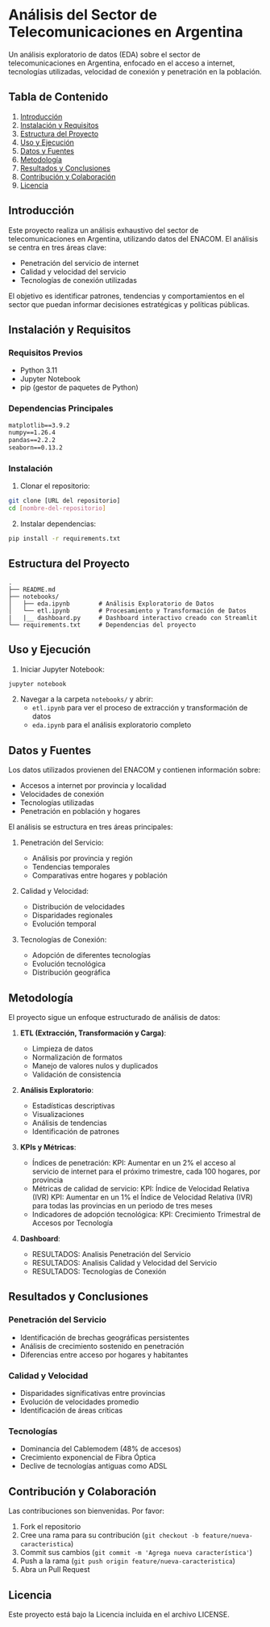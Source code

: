 # Análisis del Sector de Telecomunicaciones en Argentina

Un análisis exploratorio de datos (EDA) sobre el sector de telecomunicaciones en Argentina, enfocado en el acceso a internet, tecnologías utilizadas, velocidad de conexión y penetración en la población.

## Tabla de Contenido
1. [Introducción](#introducción)
2. [Instalación y Requisitos](#instalación-y-requisitos)
3. [Estructura del Proyecto](#estructura-del-proyecto)
4. [Uso y Ejecución](#uso-y-ejecución)
5. [Datos y Fuentes](#datos-y-fuentes)
6. [Metodología](#metodología)
7. [Resultados y Conclusiones](#resultados-y-conclusiones)
8. [Contribución y Colaboración](#contribución-y-colaboración)
9. [Licencia](#licencia)

## Introducción

Este proyecto realiza un análisis exhaustivo del sector de telecomunicaciones en Argentina, utilizando datos del ENACOM. El análisis se centra en tres áreas clave:
- Penetración del servicio de internet
- Calidad y velocidad del servicio
- Tecnologías de conexión utilizadas

El objetivo es identificar patrones, tendencias y comportamientos en el sector que puedan informar decisiones estratégicas y políticas públicas.

## Instalación y Requisitos

### Requisitos Previos
- Python 3.11
- Jupyter Notebook
- pip (gestor de paquetes de Python)

### Dependencias Principales
```txt
matplotlib==3.9.2
numpy==1.26.4
pandas==2.2.2
seaborn==0.13.2
```

### Instalación
1. Clonar el repositorio:
```bash
git clone [URL del repositorio]
cd [nombre-del-repositorio]
```

2. Instalar dependencias:
```bash
pip install -r requirements.txt
```

## Estructura del Proyecto

```
.
├── README.md
├── notebooks/
│   ├── eda.ipynb        # Análisis Exploratorio de Datos
│   └── etl.ipynb        # Procesamiento y Transformación de Datos
|   |__ dashboard.py     # Dashboard interactivo creado con Streamlit
└── requirements.txt     # Dependencias del proyecto
```

## Uso y Ejecución

1. Iniciar Jupyter Notebook:
```bash
jupyter notebook
```

2. Navegar a la carpeta `notebooks/` y abrir:
   - `etl.ipynb` para ver el proceso de extracción y transformación de datos
   - `eda.ipynb` para el análisis exploratorio completo

## Datos y Fuentes

Los datos utilizados provienen del ENACOM y contienen información sobre:
- Accesos a internet por provincia y localidad
- Velocidades de conexión
- Tecnologías utilizadas
- Penetración en población y hogares

El análisis se estructura en tres áreas principales:

1. Penetración del Servicio:
   - Análisis por provincia y región
   - Tendencias temporales
   - Comparativas entre hogares y población

2. Calidad y Velocidad:
   - Distribución de velocidades
   - Disparidades regionales
   - Evolución temporal

3. Tecnologías de Conexión:
   - Adopción de diferentes tecnologías
   - Evolución tecnológica
   - Distribución geográfica

## Metodología

El proyecto sigue un enfoque estructurado de análisis de datos:

1. **ETL (Extracción, Transformación y Carga)**:
   - Limpieza de datos
   - Normalización de formatos
   - Manejo de valores nulos y duplicados
   - Validación de consistencia

2. **Análisis Exploratorio**:
   - Estadísticas descriptivas
   - Visualizaciones
   - Análisis de tendencias
   - Identificación de patrones

3. **KPIs y Métricas**:
   - Índices de penetración:
     KPI: Aumentar en un 2% el acceso al servicio de internet para el próximo trimestre, cada 100 hogares, por provincia
   - Métricas de calidad de servicio: 
     KPI: Índice de Velocidad Relativa (IVR) 
     KPI: Aumentar en un 1% el Índice de Velocidad Relativa (IVR) para todas las provincias en un periodo de tres meses
   - Indicadores de adopción tecnológica:
     KPI: Crecimiento Trimestral de Accesos por Tecnología

4. **Dashboard**:
   - RESULTADOS: Analisis Penetración del Servicio
   - RESULTADOS: Analisis Calidad y Velocidad del Servicio
   - RESULTADOS: Tecnologías de Conexión

## Resultados y Conclusiones

### Penetración del Servicio
- Identificación de brechas geográficas persistentes
- Análisis de crecimiento sostenido en penetración
- Diferencias entre acceso por hogares y habitantes

### Calidad y Velocidad
- Disparidades significativas entre provincias
- Evolución de velocidades promedio
- Identificación de áreas críticas

### Tecnologías
- Dominancia del Cablemodem (48% de accesos)
- Crecimiento exponencial de Fibra Óptica
- Declive de tecnologías antiguas como ADSL

## Contribución y Colaboración

Las contribuciones son bienvenidas. Por favor:

1. Fork el repositorio
2. Cree una rama para su contribución (`git checkout -b feature/nueva-caracteristica`)
3. Commit sus cambios (`git commit -m 'Agrega nueva característica'`)
4. Push a la rama (`git push origin feature/nueva-caracteristica`)
5. Abra un Pull Request

## Licencia

Este proyecto está bajo la Licencia incluida en el archivo LICENSE.